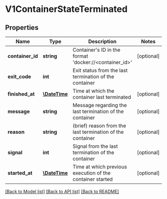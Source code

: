 # V1ContainerStateTerminated

## Properties
Name | Type | Description | Notes
------------ | ------------- | ------------- | -------------
**container_id** | **string** | Container&#39;s ID in the format &#39;docker://&lt;container_id&gt;&#39; | [optional] 
**exit_code** | **int** | Exit status from the last termination of the container | 
**finished_at** | [**\DateTime**](\DateTime.md) | Time at which the container last terminated | [optional] 
**message** | **string** | Message regarding the last termination of the container | [optional] 
**reason** | **string** | (brief) reason from the last termination of the container | [optional] 
**signal** | **int** | Signal from the last termination of the container | [optional] 
**started_at** | [**\DateTime**](\DateTime.md) | Time at which previous execution of the container started | [optional] 

[[Back to Model list]](../README.md#documentation-for-models) [[Back to API list]](../README.md#documentation-for-api-endpoints) [[Back to README]](../README.md)


